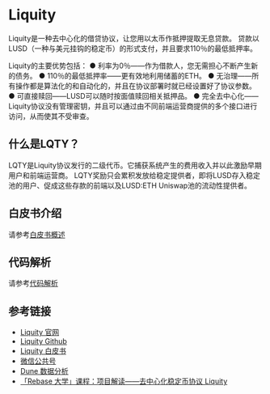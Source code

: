 # Liquity
Liquity是一种去中心化的借贷协议，让您用以太币作抵押提取无息贷款。 贷款以LUSD（一种与美元挂钩的稳定币）的形式支付，并且要求110％的最低抵押率。

Liquity的主要优势包括：
●  利率为0％——作为借款人，您无需担心不断产生新的债务。
●  110％的最低抵押率——更有效地利用储蓄的ETH。
●  无治理——所有操作都是算法化的和自动化的，并且在协议部署时就已经设置好了协议参数。
●  可直接赎回——LUSD可以随时按面值赎回相关抵押品。
●  完全去中心化——Liquity协议没有管理密钥，并且可以通过由不同前端运营商提供的多个接口进行访问，从而使其不受审查。


## 什么是LQTY？

LQTY是Liquity协议发行的二级代币。它捕获系统产生的费用收入并以此激励早期用户和前端运营商。
LQTY奖励只会累积发放给稳定提供者，即将LUSD存入稳定池的用户、促成这些存款的前端以及LUSD:ETH Uniswap池的流动性提供者。

## 白皮书介绍
请参考[白皮书概述](./whitepaper/Liquity白皮书概述.md)  

## 代码解析
请参考[代码解析](./contract/协议代码库解析.md)  
## 参考链接
- [Liquity 官网](https://www.liquity.org/)
- [Liquity Github](https://github.com/liquity/)
- [Liquity 白皮书](https://docsend.com/view/bwiczmy)
- [微信公共号](https://mp.weixin.qq.com/mp/profile_ext?action=home&__biz=MzkzODI1MTk2MQ==&scene=124#wechat_redirect)
- [Dune 数据分析](https://dune.xyz/projects/liquity) 
- [「Rebase 大学」课程：项目解读——去中心化稳定币协议 Liquity](https://www.bilibili.com/video/BV1iV411J7dr)
